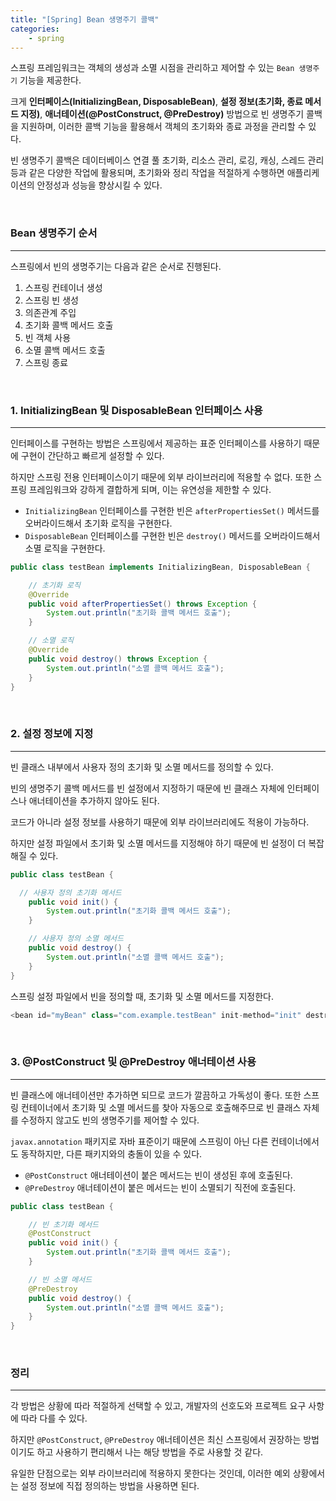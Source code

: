 ```yaml
---
title: "[Spring] Bean 생명주기 콜백"
categories:
    - spring
---
```


스프링 프레임워크는 객체의 생성과 소멸 시점을 관리하고 제어할 수 있는 `Bean 생명주기` 기능을 제공한다.

크게 **인터페이스(InitializingBean, DisposableBean)**, **설정 정보(초기화, 종료 메서드 지정)**, **애너테이션(@PostConstruct, @PreDestroy)** 방법으로 빈 생명주기 콜백을 지원하며, 이러한 콜백 기능을 활용해서 객체의 초기화와 종료 과정을 관리할 수 있다.

빈 생명주기 콜백은 데이터베이스 연결 풀 초기화, 리소스 관리, 로깅, 캐싱, 스레드 관리 등과 같은 다양한 작업에 활용되며, 초기화와 정리 작업을 적절하게 수행하면 애플리케이션의 안정성과 성능을 향상시킬 수 있다.

<br>

### Bean 생명주기 순서
---

스프링에서 빈의 생명주기는 다음과 같은 순서로 진행된다.

1. 스프링 컨테이너 생성
2. 스프링 빈 생성
3. 의존관계 주입
4. 초기화 콜백 메서드 호출
5. 빈 객체 사용
6. 소멸 콜백 메서드 호출
7. 스프링 종료

<br>

### 1. InitializingBean 및 DisposableBean 인터페이스 사용
---

인터페이스를 구현하는 방법은 스프링에서 제공하는 표준 인터페이스를 사용하기 때문에 구현이 간단하고 빠르게 설정할 수 있다.

하지만 스프링 전용 인터페이스이기 때문에 외부 라이브러리에 적용할 수 없다. 또한 스프링 프레임워크와 강하게 결합하게 되며, 이는 유연성을 제한할 수 있다.

- `InitializingBean` 인터페이스를 구현한 빈은 `afterPropertiesSet()` 메서드를 오버라이드해서 초기화 로직을 구현한다.
- `DisposableBean` 인터페이스를 구현한 빈은 `destroy()` 메서드를 오버라이드해서 소멸 로직을 구현한다.


```java
public class testBean implements InitializingBean, DisposableBean {

    // 초기화 로직
    @Override
    public void afterPropertiesSet() throws Exception {
        System.out.println("초기화 콜백 메서드 호출");
    }

    // 소멸 로직
    @Override
    public void destroy() throws Exception {
        System.out.println("소멸 콜백 메서드 호출");
    }
}
```

<br>

### 2. 설정 정보에 지정
---

빈 클래스 내부에서 사용자 정의 초기화 및 소멸 메서드를 정의할 수 있다.

빈의 생명주기 콜백 메서드를 빈 설정에서 지정하기 때문에 빈 클래스 자체에 인터페이스나 애너테이션을 추가하지 않아도 된다.

코드가 아니라 설정 정보를 사용하기 때문에 외부 라이브러리에도 적용이 가능하다.

하지만 설정 파일에서 초기화 및 소멸 메서드를 지정해야 하기 때문에 빈 설정이 더 복잡해질 수 있다.

```java
public class testBean {

  // 사용자 정의 초기화 메서드
    public void init() {
        System.out.println("초기화 콜백 메서드 호출");
    }

    // 사용자 정의 소멸 메서드
    public void destroy() {
        System.out.println("소멸 콜백 메서드 호출");
    }
}
```

스프링 설정 파일에서 빈을 정의할 때, 초기화 및 소멸 메서드를 지정한다.

```java
<bean id="myBean" class="com.example.testBean" init-method="init" destroy-method="destroy" />
```

<br>

### 3. @PostConstruct 및 @PreDestroy 애너테이션 사용
---

빈 클래스에 애너테이션만 추가하면 되므로 코드가 깔끔하고 가독성이 좋다. 또한 스프링 컨테이너에서 초기화 및 소멸 메서드를 찾아 자동으로 호출해주므로 빈 클래스 자체를 수정하지 않고도 빈의 생명주기를 제어할 수 있다.

`javax.annotation` 패키지로 자바 표준이기 때문에 스프링이 아닌 다른 컨테이너에서도 동작하지만, 다른 패키지와의 충돌이 있을 수 있다.

- `@PostConstruct` 애너테이션이 붙은 메서드는 빈이 생성된 후에 호출된다.
- `@PreDestroy` 애너테이션이 붙은 메서드는 빈이 소멸되기 직전에 호출된다.

```java
public class testBean {

    // 빈 초기화 메서드
    @PostConstruct
    public void init() {
        System.out.println("초기화 콜백 메서드 호출");
    }

    // 빈 소멸 메서드
    @PreDestroy
    public void destroy() {
        System.out.println("소멸 콜백 메서드 호출");
    }
}
```

<br>

### 정리
---

각 방법은 상황에 따라 적절하게 선택할 수 있고, 개발자의 선호도와 프로젝트 요구 사항에 따라 다를 수 있다.

하지만 `@PostConstruct`, `@PreDestroy` 애너테이션은 최신 스프링에서 권장하는 방법이기도 하고 사용하기 편리해서 나는 해당 방법을 주로 사용할 것 같다.

유일한 단점으로는 외부 라이브러리에 적용하지 못한다는 것인데, 이러한 예외 상황에서는 설정 정보에 직접 정의하는 방법을 사용하면 된다.